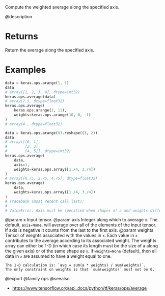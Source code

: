Compute the weighted average along the specified axis.

@description

# Returns
Return the average along the specified axis.

# Examples
```python
data = keras.ops.arange(1, 5)
data
# array([1, 2, 3, 4], dtype=int32)
keras.ops.average(data)
# array(2.5, dtype=float32)
keras.ops.average(
    keras.ops.arange(1, 11),
    weights=keras.ops.arange(10, 0, -1)
)
# array(4., dtype=float32)
```

```python
data = keras.ops.arange(6).reshape((3, 2))
data
# array([[0, 1],
#        [2, 3],
#        [4, 5]], dtype=int32)
keras.ops.average(
    data,
    axis=1,
    weights=keras.ops.array([1./4, 3./4])
)
# array([0.75, 2.75, 4.75], dtype=float32)
keras.ops.average(
    data,
    weights=keras.ops.array([1./4, 3./4])
)
# Traceback (most recent call last):
#     ...
# ValueError: Axis must be specified when shapes of a and weights differ.
```

@param x Input tensor.
@param axis Integer along which to average `x`. The default, `axis=None`,
    will average over all of the elements of the input tensor. If axis
    is negative it counts from the last to the first axis.
@param weights Tensor of wieghts associated with the values in `x`. Each
    value in `x` contributes to the average according to its
    associated weight. The weights array can either be 1-D (in which
    case its length must be the size of a along the given axis) or of
    the same shape as `x`. If `weights=None` (default), then all data
    in `x` are assumed to have a weight equal to one.

    The 1-D calculation is: `avg = sum(a * weights) / sum(weights)`.
    The only constraint on weights is that `sum(weights)` must not be 0.

@export
@family ops
@seealso
+ <https://www.tensorflow.org/api_docs/python/tf/keras/ops/average>

